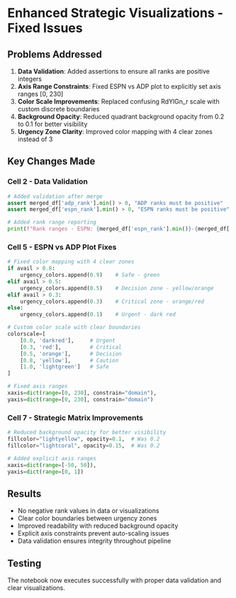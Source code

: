 # Enhanced Strategic Visualizations - Fixed Issues

## Problems Addressed

1. **Data Validation**: Added assertions to ensure all ranks are positive integers
2. **Axis Range Constraints**: Fixed ESPN vs ADP plot to explicitly set axis ranges [0, 230]
3. **Color Scale Improvements**: Replaced confusing RdYlGn_r scale with custom discrete boundaries
4. **Background Opacity**: Reduced quadrant background opacity from 0.2 to 0.1 for better visibility
5. **Urgency Zone Clarity**: Improved color mapping with 4 clear zones instead of 3

## Key Changes Made

### Cell 2 - Data Validation
```python
# Added validation after merge
assert merged_df['adp_rank'].min() > 0, "ADP ranks must be positive"
assert merged_df['espn_rank'].min() > 0, "ESPN ranks must be positive"

# Added rank range reporting
print(f"Rank ranges - ESPN: {merged_df['espn_rank'].min()}-{merged_df['espn_rank'].max()}, ADP: {merged_df['adp_rank'].min():.0f}-{merged_df['adp_rank'].max():.0f}")
```

### Cell 5 - ESPN vs ADP Plot Fixes
```python
# Fixed color mapping with 4 clear zones
if avail > 0.8:
    urgency_colors.append(0.9)    # Safe - green  
elif avail > 0.5:
    urgency_colors.append(0.5)    # Decision zone - yellow/orange
elif avail > 0.3:
    urgency_colors.append(0.3)    # Critical zone - orange/red
else:
    urgency_colors.append(0.1)    # Urgent - dark red

# Custom color scale with clear boundaries
colorscale=[
    [0.0, 'darkred'],     # Urgent
    [0.3, 'red'],         # Critical
    [0.5, 'orange'],      # Decision
    [0.8, 'yellow'],      # Caution
    [1.0, 'lightgreen']   # Safe
]

# Fixed axis ranges
xaxis=dict(range=[0, 230], constrain="domain"),
yaxis=dict(range=[0, 230], constrain="domain")
```

### Cell 7 - Strategic Matrix Improvements
```python
# Reduced background opacity for better visibility
fillcolor="lightyellow", opacity=0.1,  # Was 0.2
fillcolor="lightcoral", opacity=0.15,  # Was 0.2

# Added explicit axis ranges
xaxis=dict(range=[-50, 50]),
yaxis=dict(range=[0, 1])
```

## Results

- No negative rank values in data or visualizations
- Clear color boundaries between urgency zones
- Improved readability with reduced background opacity
- Explicit axis constraints prevent auto-scaling issues
- Data validation ensures integrity throughout pipeline

## Testing

The notebook now executes successfully with proper data validation and clear visualizations.